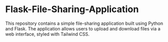 # Flask-File-Sharing-Application
This repository contains a simple file-sharing application built using Python and Flask. The application allows users to upload and download files via a web interface, styled with Tailwind CSS.
